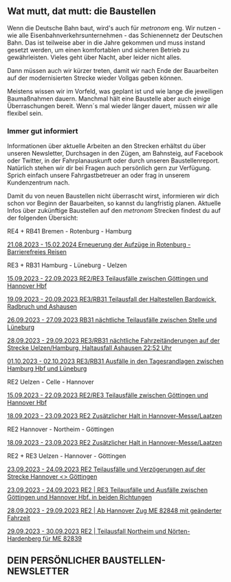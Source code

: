 Wat mutt, dat mutt: die Baustellen
----------

Wenn die Deutsche Bahn baut, wird's auch für *metronom* eng.
Wir nutzen - wie alle Eisenbahnverkehrsunternehmen - das Schienennetz der Deutschen Bahn. Das ist teilweise aber in die Jahre gekommen und muss instand gesetzt werden, um einen komfortablen und sicheren Betrieb zu gewährleisten. Vieles geht über Nacht, aber leider nicht alles.

Dann müssen auch wir kürzer treten, damit wir nach Ende der Bauarbeiten auf der modernisierten Strecke wieder Vollgas geben können.

Meistens wissen wir im Vorfeld, was geplant ist und wie lange die jeweiligen Baumaßnahmen dauern. Manchmal hält eine Baustelle aber auch einige Überraschungen bereit. Wenn´s mal wieder länger dauert, müssen wir alle flexibel sein.

### Immer gut informiert ###

Informationen über aktuelle Arbeiten an den Strecken erhältst du über unseren Newsletter, Durchsagen in den Zügen, am Bahnsteig, auf Facebook oder Twitter, in der Fahrplanauskunft oder durch unseren Baustellenreport. Natürlich stehen wir dir bei Fragen auch persönlich gern zur Verfügung. Sprich einfach unsere Fahrgastbetreuer an oder frag in unserem Kundenzentrum nach.

Damit du von neuen Baustellen nicht überrascht wirst, informieren wir dich schon vor Beginn der Bauarbeiten, so kannst du langfristig planen. Aktuelle Infos über zukünftige Baustellen auf den *metronom* Strecken findest du auf der folgenden Übersicht:

RE4 + RB41 Bremen - Rotenburg - Hamburg

[21.08.2023 - 15.02.2024 Erneuerung der Aufzüge in Rotenburg - Barrierefreies Reisen](https://www.der-metronom.de/baustellen/erneuerung-der-aufzuege-in-rotenburg-barrierefreies-reisen/)

RE3 + RB31 Hamburg - Lüneburg - Uelzen

[15.09.2023 - 22.09.2023 RE2/RE3 Teilausfälle zwischen Göttingen und Hannover Hbf](https://www.der-metronom.de/baustellen/re2-re3-ersatzfahrten-zwischen-goettingen-und-hannover/)

[19.09.2023 - 20.09.2023 RE3/RB31 Teilausfall der Haltestellen Bardowick, Radbruch und Ashausen](https://www.der-metronom.de/baustellen/re3-rb31-teilausfall-der-haltestellen-bardowick-radbruch-und-ashausen-in-der-nacht-19-20-09-2023/)

[26.09.2023 - 27.09.2023 RB31 nächtliche Teilausfälle zwischen Stelle und Lüneburg](https://www.der-metronom.de/baustellen/rb31-naechtliche-teilausfaelle-zwischen-stelle-lueneburg/)

[28.09.2023 - 29.09.2023 RE3/RB31 nächtliche Fahrzeitänderungen auf der Strecke Uelzen/Hamburg, Haltausfall Ashausen 22:52 Uhr](https://www.der-metronom.de/baustellen/re3-rb31-naechtliche-fahrzeitaenderung-dreier-verbindungen-ab-bis-uelzen-und-hamburg/)

[01.10.2023 - 02.10.2023 RE3/RB31 Ausfälle in den Tagesrandlagen zwischen Hamburg Hbf und Lüneburg](https://www.der-metronom.de/baustellen/re3-rb31-ausfaelle-in-den-tagesrandlagen-zwischen-hamburg-hbf-und-lueneburg/)

RE2 Uelzen - Celle - Hannover

[15.09.2023 - 22.09.2023 RE2/RE3 Teilausfälle zwischen Göttingen und Hannover Hbf](https://www.der-metronom.de/baustellen/re2-re3-ersatzfahrten-zwischen-goettingen-und-hannover/)

[18.09.2023 - 23.09.2023 RE2 Zusätzlicher Halt in Hannover-Messe/Laatzen](https://www.der-metronom.de/baustellen/re2-zusaetzlicher-halt-in-hannover-messe-laatzen/)

RE2 Hannover - Northeim - Göttingen

[18.09.2023 - 23.09.2023 RE2 Zusätzlicher Halt in Hannover-Messe/Laatzen](https://www.der-metronom.de/baustellen/re2-zusaetzlicher-halt-in-hannover-messe-laatzen/)

RE2 + RE3 Uelzen - Hannover - Göttingen

[23.09.2023 - 24.09.2023 RE2 Teilausfälle und Verzögerungen auf der Strecke Hannover \<\> Göttingen](https://www.der-metronom.de/baustellen/re2-re3-teilausfaelle-der-strecken-uelzen-hannover-goettingen/)

[23.09.2023 - 24.09.2023 RE2 | RE3 Teilausfälle und Ausfälle zwischen Göttingen und Hannover Hbf. in beiden Richtungen](https://www.der-metronom.de/baustellen/re2-re3-teilausfaelle-und-ausfaelle-zwischen-goettingen-und-hannover-hbf/)

[28.09.2023 - 29.09.2023 RE2 | Ab Hannover Zug ME 82848 mit geänderter Fahrzeit](https://www.der-metronom.de/baustellen/re2-ab-hannover-zug-me-82848-mit-geaenderter-fahrzeit-in-der-nacht-28-09-auf-29-09-23/)

[29.09.2023 - 30.09.2023 RE2 | Teilausfall Northeim und Nörten-Hardenberg für ME 82839](https://www.der-metronom.de/baustellen/re2-teilausfall-northeim-und-noerten-hardenberg-fuer-me-82839-in-der-nacht-29-09-auf-den-30-09-23/)

DEIN PERSÖNLICHER BAUSTELLEN-NEWSLETTER
----------
